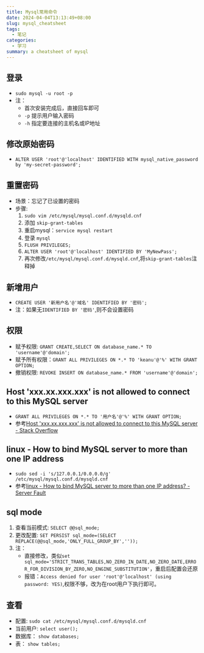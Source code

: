 ```yaml
---
title: Mysql常用命令
date: 2024-04-04T13:13:49+08:00
slug: mysql_cheatsheet
tags:
  - 笔记
categories:
  - 学习
summary: a cheatsheet of mysql
---
```


## 登录 
- `sudo mysql -u root -p` 
- 注：
  - 首次安装完成后，直接回车即可
  - `-p` 提示用户输入密码
  - `-h` 指定要连接的主机名或IP地址

## 修改原始密码
- `ALTER USER 'root'@'localhost' IDENTIFIED WITH mysql_native_password by 'my-secret-password';`

## 重置密码
- 场景：忘记了已设置的密码
- 步骤:
  1. `sudo vim /etc/mysql/mysql.conf.d/mysqld.cnf`
  2. 添加 `skip-grant-tables`
  3. 重启mysql：`service mysql restart`
  4. 登录 `mysql`
  5. `FLUSH PRIVILEGES;`
  6. `ALTER USER 'root'@'localhost' IDENTIFIED BY 'MyNewPass';`
  7. 再次修改`/etc/mysql/mysql.conf.d/mysqld.cnf`,将`skip-grant-tables`注释掉

## 新增用户
- `CREATE USER '新用户名'@'域名' IDENTIFIED BY '密码';`
- 注：如果无`IDENTIFIED BY '密码'`,则不会设置密码

## 权限
- 赋予权限: `GRANT CREATE,SELECT ON database_name.* TO 'username'@'domain';`
- 赋予所有权限：`GRANT ALL PRIVILEGES ON *.* TO 'keanu'@'%' WITH GRANT OPTION;`
- 撤销权限: `REVOKE INSERT ON database_name.* FROM 'username'@'domain';`

## Host 'xxx.xx.xxx.xxx' is not allowed to connect to this MySQL server 
- `GRANT ALL PRIVILEGES ON *.* TO '用户名'@'%' WITH GRANT OPTION;`
- 参考[Host 'xxx.xx.xxx.xxx' is not allowed to connect to this MySQL server - Stack Overflow](https://stackoverflow.com/questions/1559955/host-xxx-xx-xxx-xxx-is-not-allowed-to-connect-to-this-mysql-server)

## linux - How to bind MySQL server to more than one IP address
- `sudo sed -i 's/127.0.0.1/0.0.0.0/g' /etc/mysql/mysql.conf.d/mysqld.cnf`
- 参考[linux - How to bind MySQL server to more than one IP address? - Server Fault](https://serverfault.com/questions/139323/how-to-bind-mysql-server-to-more-than-one-ip-address/139324#139324)

## sql mode
1. 查看当前模式: `SELECT @@sql_mode;`
2. 更改配置: `SET PERSIST sql_mode=(SELECT REPLACE(@@sql_mode,'ONLY_FULL_GROUP_BY',''));`
3. 注：
   - 直接修改，类似`set sql_mode='STRICT_TRANS_TABLES,NO_ZERO_IN_DATE,NO_ZERO_DATE,ERROR_FOR_DIVISION_BY_ZERO,NO_ENGINE_SUBSTITUTION'`，重启后配置会还原
   - 报错：`Access denied for user 'root'@'localhost' (using password: YES)`,权限不够，改为在root用户下执行即可。

## 查看
- 配置: `sudo cat /etc/mysql/mysql.conf.d/mysqld.cnf`
- 当前用户: `select user();`
- 数据库： `show databases;`
- 表： `show tables;`
